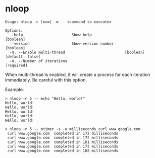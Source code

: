 # nloop

```
Usage: nloop -n [num] -m -- <command to execute>

Options:
  --help                      Show help                                [boolean]
  --version                   Show version number                      [boolean]
  -m, --Enable multi-thread                           [boolean] [default: false]
  -n, --Number of iterations                                          [required]
```

When multi-thread is enabled, it will create a process for each iteration immediately.  Be careful with this option.

Example:
```
> nloop -n 5 -- echo "Hello, world!"
Hello, world!
Hello, world!
Hello, world!
Hello, world!
Hello, world!

> nloop -n 5 -- ntimer -s -u milliseconds curl www.google.com
 curl www.google.com  completed in 172 milliseconds
 curl www.google.com  completed in 172 milliseconds
 curl www.google.com  completed in 181 milliseconds
 curl www.google.com  completed in 173 milliseconds
 curl www.google.com  completed in 168 milliseconds
```
